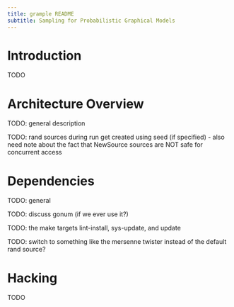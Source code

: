 ```yaml
---
title: grample README
subtitle: Sampling for Probabilistic Graphical Models
---
```


# Introduction

TODO

# Architecture Overview

TODO: general description

TODO: rand sources during run get created using seed (if specified) - also need
      note about the fact that NewSource sources are NOT safe for concurrent access

# Dependencies

TODO: general

TODO: discuss gonum (if we ever use it?)

TODO: the make targets lint-install, sys-update, and update

TODO: switch to something like the mersenne twister instead of the default rand source?

# Hacking

TODO
